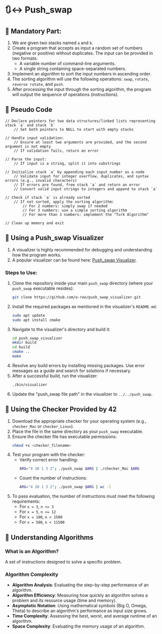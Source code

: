 # 🔃↔️ Push_swap

## 🔷 Mandatory Part:

1. We are given two stacks named `a` and `b`.
2. Create a program that accepts as input a random set of numbers (negative or positive) without duplicates. The input can be provided in two formats:
   - A variable number of command-line arguments.
   - A single string containing space-separated numbers.
3. Implement an algorithm to sort the input numbers in ascending order.
4. The sorting algorithm will use the following operations: `swap`, `rotate`, `reverse rotate`, and `push`.
5. After processing the input through the sorting algorithm, the program will output the sequence of operations (instructions).

## 🔷 Pseudo Code

```plaintext
// Declare pointers for two data structures/linked lists representing stack `a` and stack `b`
    // Set both pointers to NULL to start with empty stacks

// Handle input validation:
    // Ensure at least two arguments are provided, and the second argument is not empty
    // If validation fails, return an error

// Parse the input:
    // If input is a string, split it into substrings

// Initialize stack `a` by appending each input number as a node
    // Validate input for integer overflow, duplicates, and syntax errors (e.g., invalid characters)
    // If errors are found, free stack `a` and return an error
    // Convert valid input strings to integers and append to stack `a`

// Check if stack `a` is already sorted
    // If not sorted, apply the sorting algorithm:
        // For 2 numbers: simply swap if needed
        // For 3 numbers: use a simple sorting algorithm
        // For more than 3 numbers: implement the "Turk Algorithm"

// Clean up memory and exit
```

## 🔷 Using a Push_swap Visualizer

1. A visualizer is highly recommended for debugging and understanding how the program works.
2. A popular visualizer can be found here: [Push_swap Visualizer](https://github.com/o-reo/push_swap_visualizer).

### Steps to Use:

1. Clone the repository inside your main `push_swap` directory (where your `push_swap` executable resides):
   ```bash
   git clone https://github.com/o-reo/push_swap_visualizer.git
   ```
2. Install the required packages as mentioned in the visualizer's `README.md`:
   ```bash
   sudo apt update
   sudo apt install cmake
   ```
3. Navigate to the visualizer's directory and build it:
   ```bash
   cd push_swap_visualizer
   mkdir build
   cd build
   cmake ..
   make
   ```
4. Resolve any build errors by installing missing packages. Use error messages as a guide and search for solutions if necessary.
5. After a successful build, run the visualizer:
   ```bash
   ./bin/visualizer
   ```
6. Update the "push_swap file path" in the visualizer to `../../push_swap`.

## 🔷 Using the Checker Provided by 42

1. Download the appropriate checker for your operating system (e.g., `checker_Mac` or `checker_Linux`).
2. Place the file in the same directory as your `push_swap` executable.
3. Ensure the checker file has executable permissions:
   ```bash
   chmod +x <checker_filename>
   ```
4. Test your program with the checker:
   - Verify correct error handling:
     ```bash
     ARG="4 10 1 3 2"; ./push_swap $ARG | ./checker_Mac $ARG
     ```
   - Count the number of instructions:
     ```bash
     ARG="4 10 1 3 2"; ./push_swap $ARG | wc -l
     ```
5. To pass evaluation, the number of instructions must meet the following requirements:
   - For `x = 3`, `n <= 3`
   - For `x = 5`, `n <= 12`
   - For `x = 100`, `n < 1500`
   - For `x = 500`, `n < 11500`

## 🔷 Understanding Algorithms

### What is an Algorithm?
A set of instructions designed to solve a specific problem.

### Algorithm Complexity
- **Algorithm Analysis**: Evaluating the step-by-step performance of an algorithm.
- **Algorithm Efficiency**: Measuring how quickly an algorithm solves a problem and its resource usage (time and memory).
- **Asymptotic Notation**: Using mathematical symbols (Big O, Omega, Theta) to describe an algorithm's performance as input size grows.
- **Time Complexity**: Assessing the best, worst, and average runtime of an algorithm.
- **Space Complexity**: Evaluating the memory usage of an algorithm.
